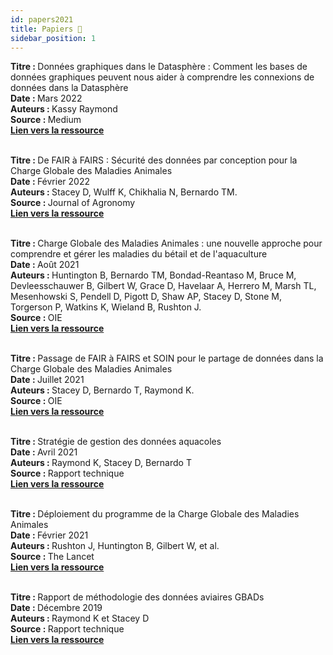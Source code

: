 ```yaml
---
id: papers2021
title: Papiers 📄
sidebar_position: 1
---
```


<b>Titre : </b> Données graphiques dans le Datasphère : Comment les bases de données graphiques peuvent nous aider à comprendre les connexions de données dans la Datasphère<br/>
<b>Date : </b> Mars 2022<br/>
<b>Auteurs : </b> Kassy Raymond<br/>
<b>Source : </b> Medium<br/>
<b><a href="https://medium.com/@thedatasphere/graph-data-in-the-datasphere-how-
graph-databases-can-help-us-understand-the-data-connections-in-
bc524f6a1fce">Lien vers la ressource</a></b><br/><br/>

<b>Titre : </b> De FAIR à FAIRS : Sécurité des données par conception pour la Charge Globale des Maladies Animales<br/>
<b>Date : </b> Février 2022<br/>
<b>Auteurs : </b> Stacey D, Wulff K, Chikhalia N, Bernardo TM.<br/>
<b>Source : </b> Journal of Agronomy<br/>
<b><a href="https://acsess.onlinelibrary.wiley.com/doi/epdf/10.1002/agj2.21017">Lien vers la ressource</a></b><br/><br/>

<b>Titre : </b> Charge Globale des Maladies Animales : une nouvelle approche pour comprendre et gérer les maladies du bétail et de l'aquaculture<br/>
<b>Date : </b> Août 2021<br/>
<b>Auteurs : </b> Huntington B, Bernardo TM, Bondad-Reantaso M, Bruce M, 
Devleesschauwer B, Gilbert W, Grace D, Havelaar A, Herrero M, Marsh TL, 
Mesenhowski S, Pendell D, Pigott D, Shaw AP, Stacey D, Stone M, 
Torgerson P, Watkins K, Wieland B, Rushton J.<br/>
<b>Source : </b> OIE<br/>
<b><a href="https://doc.oie.int/dyn/portal/digidoc.xhtml?statelessToken=TqdmatKz8p7d-EpzdXjRD8tyJeNVLFfFpV5IpWcS8Fo=&actionMethod=dyn%2Fportal%2Fdigidoc.xhtml%3AdownloadAttachment.openStateless">Lien vers la ressource</a></b><br/><br/>

<b>Titre : </b> Passage de FAIR à FAIRS et SOIN pour le partage de données dans la Charge Globale des Maladies Animales<br/>
<b>Date : </b> Juillet 2021<br/>
<b>Auteurs : </b> Stacey D, Bernardo T, Raymond K.<br/>
<b>Source : </b> OIE<br/>
<b><a href="https://doi.org/10.20506/bull.2021.1.3261">Lien vers la ressource</a></b><br/><br/>

<b>Titre : </b> Stratégie de gestion des données aquacoles<br/>
<b>Date : </b> Avril 2021<br/>
<b>Auteurs : </b> Raymond K, Stacey D, Bernardo T<br/>
<b>Source : </b> Rapport technique<br/>
<b><a href="https://gbads-documentation.s3.ca-central-1.amazonaws.com/20210418_AquacultureGBADsInformatics.pdf">Lien vers la ressource</a></b><br/><br/>

<b>Titre : </b> Déploiement du programme de la Charge Globale des Maladies Animales<br/>
<b>Date : </b> Février 2021<br/>
<b>Auteurs : </b> Rushton J, Huntington B, Gilbert W, et al.<br/>
<b>Source : </b> The Lancet<br/>
<b><a href="https://doi.org/10.1016/S0140-6736(21)00189-6">Lien vers la ressource</a></b><br/><br/>

<b>Titre : </b> Rapport de méthodologie des données aviaires GBADs<br/>
<b>Date : </b> Décembre 2019<br/>
<b>Auteurs : </b> Raymond K et Stacey D<br/>
<b>Source : </b> Rapport technique<br/>
<b><a href="https://gbads-documentation.s3.ca-central-1.amazonaws.com/GBADs_EthiopiaPilot_Report.pdf">Lien vers la ressource</a></b><br/><br/>
